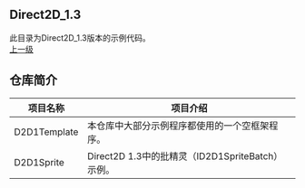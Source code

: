## Direct2D_1.3
此目录为Direct2D_1.3版本的示例代码。</br>
[上一级](https://github.com/Ray1024/Direct2D)

## 仓库简介

|项目名称|项目介绍|
| ----|----|
| D2D1Template| 本仓库中大部分示例程序都使用的一个空框架程序。|
| D2D1Sprite| Direct2D 1.3中的批精灵（ID2D1SpriteBatch）示例。|
